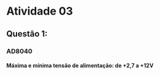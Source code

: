 # Atividade 03

## Questão 1:

### AD8040
#### Máxima e mínima tensão de alimentação: de +2,7 a +12V









